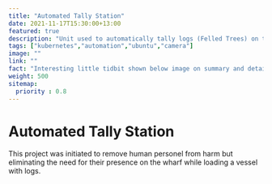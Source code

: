 ```yaml
---
title: "Automated Tally Station"
date: 2021-11-17T15:30:00+13:00
featured: true
description: "Unit used to automatically tally logs (Felled Trees) on their way to be exported. Uses Kubernetes, Machine Vision, Python, Advanced Networking."
tags: ["kubernetes","automation","ubuntu","camera"]
image: ""
link: ""
fact: "Interesting little tidbit shown below image on summary and detail page"
weight: 500
sitemap:
  priority : 0.8
---
```

# Automated Tally Station
This project was initiated to remove human personel from harm but eliminating the need for their presence on the wharf while loading a vessel with logs.